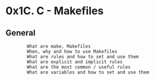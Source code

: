 # 0x1C. C - Makefiles
## General

            What are make, Makefiles
            When, why and how to use Makefiles
            What are rules and how to set and use them
            What are explicit and implicit rules
            What are the most common / useful rules
            What are variables and how to set and use them
